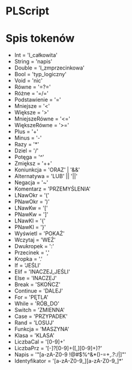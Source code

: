 # PLScript


# Spis tokenów
* Int = 'l_całkowita'
* String = 'napis'
* Double = 'l_zmprzecinkowa'
* Bool = 'typ_logiczny'
* Void = 'nic'
* Równe = '=?='
* Różne = '=/='
* Podstawienie = '='
* Mniejsze = '<'
* Większe = '>'
* MniejszeRówne = '<='
* WiększeRówne = '>='
* Plus = '+'
* Minus = '-'
* Razy = '*'
* Dziel = '/'
* Potęga = '^'
* Zmiększ = '++'
* Koniunkcja = 'ORAZ' | '&&'
* Alternatywa = 'LUB' || '||'
* Negacja = '~'
* Komentarz = 'PRZEMYŚLENIA'
* LNawOkr = '('
* PNawOkr = ')'
* LNawKw = '['
* PNawKw = ']'
* LNawKl = '{'
* PNawKl = '}'
* Wyświetl = 'POKAŻ'
* Wczytaj = 'WEŹ'
* Dwukropek = ':'
* Przecinek = ','
* Kropka = '.'
* If = 'JEŚLI'
* Elif = 'INACZEJ_JEŚLI'
* Else = 'INACZEJ'
* Break = 'SKOŃCZ'
* Continue = 'DALEJ'
* For = 'PĘTLA'
* While = 'RÓB_DO'
* Switch = 'ZMIENNA'
* Case = 'PRZYPADEK'
* Rand = 'LOSUJ'
* Funkcja = 'MASZYNA'
* Klasa = 'KLASA'
* LiczbaCal = '[0-9]+'
* LiczbaPrz = '[-]?[0-9]+([,][0-9]+)?'
* Napis = '"[a-zA-Z0-9 !@#$%^&*()-=+,.?:/|]"'
* Identyfikator = '[a-zA-Z0-9_][a-zA-Z0-9_]*'
